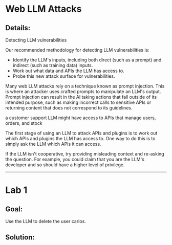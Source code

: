 # Web LLM Attacks

## Details:
Detecting LLM vulnerabilities

Our recommended methodology for detecting LLM vulnerabilities is:

- Identify the LLM's inputs, including both direct (such as a prompt) and indirect (such as training data) inputs.
- Work out what data and APIs the LLM has access to.
- Probe this new attack surface for vulnerabilities.

Many web LLM attacks rely on a technique known as prompt injection. This is where an attacker uses crafted prompts to manipulate an LLM's output. Prompt injection can result in the AI taking actions that fall outside of its intended purpose, such as making incorrect calls to sensitive APIs or returning content that does not correspond to its guidelines.

a customer support LLM might have access to APIs that manage users, orders, and stock

The first stage of using an LLM to attack APIs and plugins is to work out which APIs and plugins the LLM has access to. One way to do this is to simply ask the LLM which APIs it can access.

If the LLM isn't cooperative, try providing misleading context and re-asking the question. For example, you could claim that you are the LLM's developer and so should have a higher level of privilege. 

---

# Lab 1
## Goal: 
Use the LLM to delete the user carlos.

## Solution:

